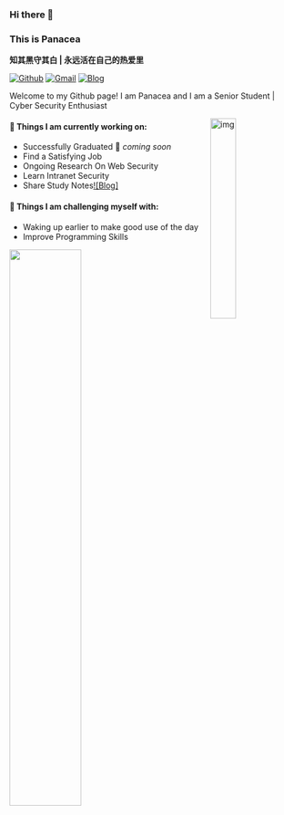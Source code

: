 ### Hi there 👋 
### This is Panacea
**知其黑守其白 | 永远活在自己的热爱里**

[![Github](https://img.shields.io/badge/-Github-000?style=flat&logo=Github&logoColor=white)](https://github.com/panacea-6)
[![Gmail](https://img.shields.io/badge/-Email-c14438?style=flat&logo=Gmail&logoColor=white)](mailto:nicezy410@163.com)
[![Blog](https://img.shields.io/website?url=https%3A%2F%2Fpanaceasec.cn)](https://panaceasec.cn/)


Welcome to my Github page! I am Panacea and I am a Senior Student |   Cyber Security Enthusiast

<img align="right" alt="img" src="https://s2.loli.net/2022/07/26/vYaowT6PzInDFEB.jpg" width="30%" height="30%" />


#### 🌱 Things I am currently working on: 
- Successfully Graduated  🚀 *coming soon*
- Find a Satisfying Job
- Ongoing Research On Web Security 
- Learn Intranet Security
- Share Study Notes[![Blog]](https://panaceasec.cn/)


#### 💪 Things I am challenging myself with:
- Waking up earlier to make good use of the day
- Improve Programming Skills



<img width="50%" align="left" src="https://github-readme-stats.vercel.app/api?username=panacea-6&show_icons=true&hide_border=true" />




